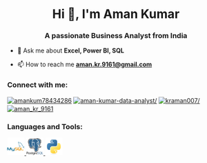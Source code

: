 <h1 align="center">Hi 👋, I'm Aman Kumar</h1>
<h3 align="center">A passionate Business Analyst from India</h3>

- 💬 Ask me about **Excel, Power BI, SQL**

- 📫 How to reach me **aman.kr.9161@gmail.com**

<h3 align="left">Connect with me:</h3>
<p align="left">
<a href="https://twitter.com/amankum78434286" target="blank"><img align="center" src="https://raw.githubusercontent.com/rahuldkjain/github-profile-readme-generator/master/src/images/icons/Social/twitter.svg" alt="amankum78434286" height="30" width="40" /></a>
<a href="https://linkedin.com/in/aman-kumar-data-analyst/" target="blank"><img align="center" src="https://raw.githubusercontent.com/rahuldkjain/github-profile-readme-generator/master/src/images/icons/Social/linked-in-alt.svg" alt="aman-kumar-data-analyst/" height="30" width="40" /></a>
<a href="https://instagram.com/kraman007/" target="blank"><img align="center" src="https://raw.githubusercontent.com/rahuldkjain/github-profile-readme-generator/master/src/images/icons/Social/instagram.svg" alt="kraman007/" height="30" width="40" /></a>
<a href="https://www.hackerrank.com/aman_kr_9161" target="blank"><img align="center" src="https://raw.githubusercontent.com/rahuldkjain/github-profile-readme-generator/master/src/images/icons/Social/hackerrank.svg" alt="aman_kr_9161" height="30" width="40" /></a>
</p>

<h3 align="left">Languages and Tools:</h3>
<p align="left"> <a href="https://www.mysql.com/" target="_blank" rel="noreferrer"> <img src="https://raw.githubusercontent.com/devicons/devicon/master/icons/mysql/mysql-original-wordmark.svg" alt="mysql" width="40" height="40"/> </a> <a href="https://www.postgresql.org" target="_blank" rel="noreferrer"> <img src="https://raw.githubusercontent.com/devicons/devicon/master/icons/postgresql/postgresql-original-wordmark.svg" alt="postgresql" width="40" height="40"/> </a> <a href="https://www.python.org" target="_blank" rel="noreferrer"> <img src="https://raw.githubusercontent.com/devicons/devicon/master/icons/python/python-original.svg" alt="python" width="40" height="40"/> </a> </p>
